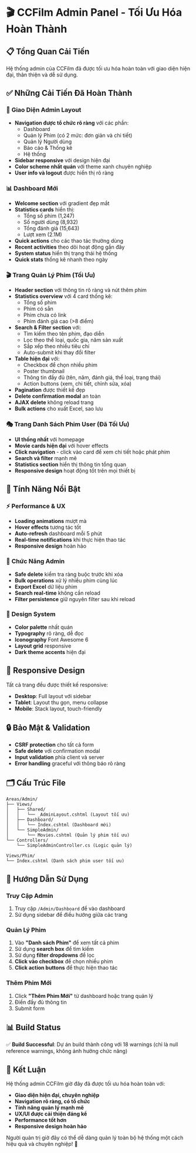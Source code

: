 # 🎬 CCFilm Admin Panel - Tối Ưu Hóa Hoàn Thành

## 📋 Tổng Quan Cải Tiến

Hệ thống admin của CCFilm đã được tối ưu hóa hoàn toàn với giao diện hiện đại, thân thiện và dễ sử dụng.

## ✅ Những Cải Tiến Đã Hoàn Thành

### 🎨 **Giao Diện Admin Layout**

- **Navigation được tổ chức rõ ràng** với các phần:
  - Dashboard
  - Quản lý Phim (có 2 mức: đơn giản và chi tiết)
  - Quản lý Người dùng
  - Báo cáo & Thống kê
  - Hệ thống
- **Sidebar responsive** với design hiện đại
- **Color scheme nhất quán** với theme xanh chuyên nghiệp
- **User info và logout** được hiển thị rõ ràng

### 📊 **Dashboard Mới**

- **Welcome section** với gradient đẹp mắt
- **Statistics cards** hiển thị:
  - Tổng số phim (1,247)
  - Số người dùng (8,932)
  - Tổng đánh giá (15,643)
  - Lượt xem (2.1M)
- **Quick actions** cho các thao tác thường dùng
- **Recent activities** theo dõi hoạt động gần đây
- **System status** hiển thị trạng thái hệ thống
- **Quick stats** thống kê nhanh theo ngày

### 🎬 **Trang Quản Lý Phim (Tối Ưu)**

- **Header section** với thông tin rõ ràng và nút thêm phim
- **Statistics overview** với 4 card thống kê:
  - Tổng số phim
  - Phim có sẵn
  - Phim chưa có link
  - Phim đánh giá cao (>8 điểm)
- **Search & Filter section** với:
  - Tìm kiếm theo tên phim, đạo diễn
  - Lọc theo thể loại, quốc gia, năm sản xuất
  - Sắp xếp theo nhiều tiêu chí
  - Auto-submit khi thay đổi filter
- **Table hiện đại** với:
  - Checkbox để chọn nhiều phim
  - Poster thumbnail
  - Thông tin đầy đủ (tên, năm, đánh giá, thể loại, trạng thái)
  - Action buttons (xem, chi tiết, chỉnh sửa, xóa)
- **Pagination** được thiết kế đẹp
- **Delete confirmation modal** an toàn
- **AJAX delete** không reload trang
- **Bulk actions** cho xuất Excel, sao lưu

### 🎭 **Trang Danh Sách Phim User (Đã Tối Ưu)**

- **UI thống nhất** với homepage
- **Movie cards hiện đại** với hover effects
- **Click navigation** - click vào card để xem chi tiết hoặc phát phim
- **Search và filter** mạnh mẽ
- **Statistics section** hiển thị thông tin tổng quan
- **Responsive design** hoạt động tốt trên mọi thiết bị

## 🚀 **Tính Năng Nổi Bật**

### ⚡ **Performance & UX**

- **Loading animations** mượt mà
- **Hover effects** tương tác tốt
- **Auto-refresh** dashboard mỗi 5 phút
- **Real-time notifications** khi thực hiện thao tác
- **Responsive design** hoàn hảo

### 🔧 **Chức Năng Admin**

- **Safe delete** kiểm tra ràng buộc trước khi xóa
- **Bulk operations** xử lý nhiều phim cùng lúc
- **Export Excel** dữ liệu phim
- **Search real-time** không cần reload
- **Filter persistence** giữ nguyên filter sau khi reload

### 🎨 **Design System**

- **Color palette** nhất quán
- **Typography** rõ ràng, dễ đọc
- **Iconography** Font Awesome 6
- **Layout grid** responsive
- **Dark theme accents** hiện đại

## 📱 **Responsive Design**

Tất cả trang đều được thiết kế responsive:

- **Desktop**: Full layout với sidebar
- **Tablet**: Layout thu gọn, menu collapse
- **Mobile**: Stack layout, touch-friendly

## 🔒 **Bảo Mật & Validation**

- **CSRF protection** cho tất cả form
- **Safe delete** với confirmation modal
- **Input validation** phía client và server
- **Error handling** graceful với thông báo rõ ràng

## 🗂️ **Cấu Trúc File**

```
Areas/Admin/
├── Views/
│   ├── Shared/
│   │   └── _AdminLayout.cshtml (Layout tối ưu)
│   ├── Dashboard/
│   │   └── Index.cshtml (Dashboard mới)
│   └── SimpleAdmin/
│       └── Movies.cshtml (Quản lý phim tối ưu)
└── Controllers/
    └── SimpleAdminController.cs (Logic quản lý)

Views/Phim/
└── Index.cshtml (Danh sách phim user tối ưu)
```

## 🎯 **Hướng Dẫn Sử Dụng**

### **Truy Cập Admin**

1. Truy cập `/Admin/Dashboard` để vào dashboard
2. Sử dụng sidebar để điều hướng giữa các trang

### **Quản Lý Phim**

1. Vào **"Danh sách Phim"** để xem tất cả phim
2. Sử dụng **search box** để tìm kiếm
3. Sử dụng **filter dropdowns** để lọc
4. **Click vào checkbox** để chọn nhiều phim
5. **Click action buttons** để thực hiện thao tác

### **Thêm Phim Mới**

1. Click **"Thêm Phim Mới"** từ dashboard hoặc trang quản lý
2. Điền đầy đủ thông tin
3. Submit form

## 📊 **Build Status**

✅ **Build Successful**: Dự án build thành công với 18 warnings (chỉ là null reference warnings, không ảnh hưởng chức năng)

## 🎉 **Kết Luận**

Hệ thống admin CCFilm giờ đây đã được tối ưu hóa hoàn toàn với:

- **Giao diện hiện đại, chuyên nghiệp**
- **Navigation rõ ràng, có tổ chức**
- **Tính năng quản lý mạnh mẽ**
- **UX/UI được cải thiện đáng kể**
- **Performance tốt hơn**
- **Responsive design hoàn hảo**

Người quản trị giờ đây có thể dễ dàng quản lý toàn bộ hệ thống một cách hiệu quả và chuyên nghiệp! 🚀
